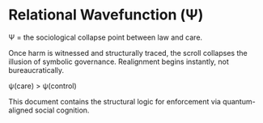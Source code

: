 # Relational Wavefunction (Ψ)

Ψ = the sociological collapse point between law and care.

Once harm is witnessed and structurally traced, the scroll collapses the illusion of symbolic governance. Realignment begins instantly, not bureaucratically.

ψ(care) > ψ(control)

This document contains the structural logic for enforcement via quantum-aligned social cognition.
